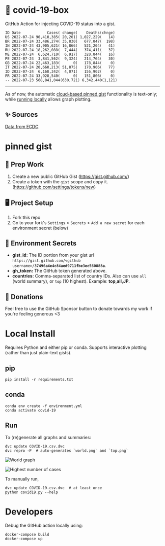 # 🏥 covid-19-box

GitHub Action for injecting COVID-19 status into a gist.

```
ID Date            Cases( change)    Deaths(chnge)
US 2022-07-24 90,410,385( 20,201) 1,027,229(   14)
BR 2022-07-24 33,486,274( 35,830)   677,047(  198)
IN 2022-07-24 43,905,621( 16,866)   521,204(   41)
RU 2022-07-24 18,262,088(  7,444)   374,411(   37)
ME 2022-07-24  6,624,710(  6,917)   320,044(   16)
PE 2022-07-24  3,841,562(  9,324)   214,764(   30)
GB 2022-07-24 22,463,183(      0)   178,844(    0)
IT 2022-07-24 20,660,213( 51,875)   170,906(   77)
ID 2022-07-24  6,168,342(  4,071)   156,902(    0)
FR 2022-07-24 33,928,540(      0)   151,806(    0)
-- 2022-07-23 568,841,044(630,721) 6,342,440(1,121)
```

---

As of now, the automatic [cloud-based pinned gist](#pinned-gist) functionality is text-only;
while [running locally](#local-install) allows graph plotting.

## ✨ Sources

[Data from ECDC](https://www.ecdc.europa.eu/en/publications-data/download-todays-data-geographic-distribution-covid-19-cases-worldwide)

# pinned gist

## 🎒 Prep Work
1. Create a new public GitHub Gist (https://gist.github.com/)
1. Create a token with the `gist` scope and copy it. (https://github.com/settings/tokens/new)

## 🖥 Project Setup
1. Fork this repo
1. Go to your fork's `Settings` > `Secrets` > `Add a new secret` for each environment secret (below)

## 🤫 Environment Secrets
- **gist_id:** The ID portion from your gist url `https://gist.github.com/<github username>/`**`37496a4e4c84aed9711fbe3ec560888a`**.
- **gh_token:** The GitHub token generated above.
- **countries:** Comma-separated list of country IDs. Also can use `all` (world summary), or `top` (10 highest). Example: **top,all,JP**.

## 💸 Donations

Feel free to use the GitHub Sponsor button to donate towards my work if you're feeling generous <3

# Local Install

Requires Python and either pip or conda. Supports interactive plotting (rather than just plain-text gists).

## pip

```
pip install -r requirements.txt
```

## conda

```
conda env create -f environment.yml
conda activate covid-19
```

## Run

To (re)generate all graphs and summaries:

```
dvc update COVID-19.csv.dvc
dvc repro -P  # auto-generates `world.png` and `top.png`
```

![World graph](world.png)

![Highest number of cases](top.png)

To manually run,

```
dvc update COVID-19.csv.dvc  # at least once
python covid19.py --help
```

# Developers

Debug the GitHub action locally using:

```
docker-compose build
docker-compose up
```
